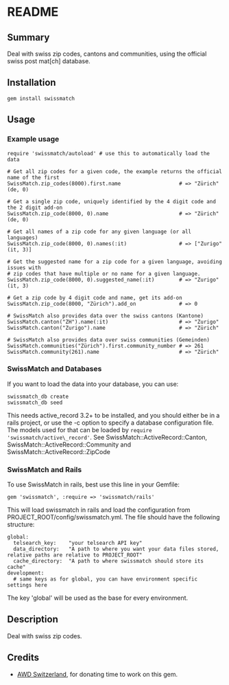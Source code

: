README
======


Summary
-------
Deal with swiss zip codes, cantons and communities, using the official swiss post mat[ch]
database.



Installation
------------
`gem install swissmatch`



Usage
-----
### Example usage

    require 'swissmatch/autoload' # use this to automatically load the data

    # Get all zip codes for a given code, the example returns the official name of the first
    SwissMatch.zip_codes(8000).first.name                   # => "Zürich"(de, 0)

    # Get a single zip code, uniquely identified by the 4 digit code and the 2 digit add-on
    SwissMatch.zip_code(8000, 0).name                       # => "Zürich"(de, 0)

    # Get all names of a zip code for any given language (or all languages)
    SwissMatch.zip_code(8000, 0).names(:it)                 # => ["Zurigo"(it, 3)]

    # Get the suggested name for a zip code for a given language, avoiding issues with
    # zip codes that have multiple or no name for a given language.
    SwissMatch.zip_code(8000, 0).suggested_name(:it)        # => "Zurigo"(it, 3)

    # Get a zip code by 4 digit code and name, get its add-on
    SwissMatch.zip_code(8000, "Zürich").add_on              # => 0

    # SwissMatch also provides data over the swiss cantons (Kantone)
    SwissMatch.canton("ZH").name(:it)                       # => "Zurigo"
    SwissMatch.canton("Zurigo").name                        # => "Zürich"

    # SwissMatch also provides data over swiss communities (Gemeinden)
    SwissMatch.communities("Zürich").first.community_number # => 261
    SwissMatch.community(261).name                          # => "Zürich"


### SwissMatch and Databases
If you want to load the data into your database, you can use:

    swissmatch_db create
    swissmatch_db seed

This needs active_record 3.2+ to be installed, and you should either be in a rails project, or
use the -c option to specify a database configuration file.
The models used for that can be loaded by `require 'swissmatch/active\_record'`.
See SwissMatch::ActiveRecord::Canton, SwissMatch::ActiveRecord::Community and
SwissMatch::ActiveRecord::ZipCode

### SwissMatch and Rails
To use SwissMatch in rails, best use this line in your Gemfile:

    gem 'swissmatch', :require => 'swissmatch/rails'

This will load swissmatch in rails and load the configuration from
PROJECT_ROOT/config/swissmatch.yml. The file should have the following structure:

    global:
      telsearch_key:    "your telsearch API key"
      data_directory:   "A path to where you want your data files stored, relative paths are relative to PROJECT_ROOT"
      cache_directory:  "A path to where swissmatch should store its cache"
    development:
      # same keys as for global, you can have environment specific settings here

The key 'global' will be used as the base for every environment.



Description
-----------
Deal with swiss zip codes.



Credits
-------

* <a href="http://www.awd.ch/">AWD Switzerland</a>, for donating time to work on this gem.
